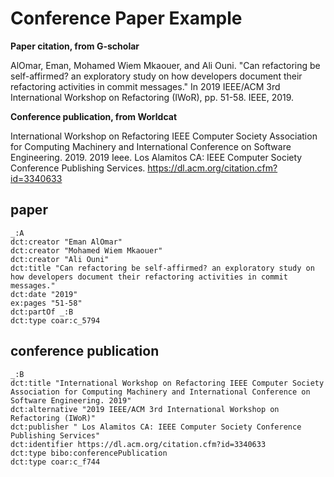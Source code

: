# Conference Paper Example

**Paper citation, from G-scholar**

AlOmar, Eman, Mohamed Wiem Mkaouer, and Ali Ouni. "Can refactoring be self-affirmed? an exploratory study on how developers document their refactoring activities in commit messages." In 2019 IEEE/ACM 3rd International Workshop on Refactoring (IWoR), pp. 51-58. IEEE, 2019.

**Conference publication, from Worldcat**

International Workshop on Refactoring IEEE Computer Society Association for Computing Machinery and International Conference on Software Engineering. 2019. 2019 Ieee. Los Alamitos CA: IEEE Computer Society Conference Publishing Services. https://dl.acm.org/citation.cfm?id=3340633

## paper 
```
_:A 
dct:creator "Eman AlOmar"
dct:creator "Mohamed Wiem Mkaouer"
dct:creator "Ali Ouni"
dct:title "Can refactoring be self-affirmed? an exploratory study on how developers document their refactoring activities in commit messages." 
dct:date "2019"
ex:pages "51-58"
dct:partOf _:B
dct:type coar:c_5794
```

## conference publication 
```
_:B
dct:title "International Workshop on Refactoring IEEE Computer Society Association for Computing Machinery and International Conference on Software Engineering. 2019"
dct:alternative "2019 IEEE/ACM 3rd International Workshop on Refactoring (IWoR)"
dct:publisher " Los Alamitos CA: IEEE Computer Society Conference Publishing Services"
dct:identifier https://dl.acm.org/citation.cfm?id=3340633
dct:type bibo:conferencePublication
dct:type coar:c_f744
```
